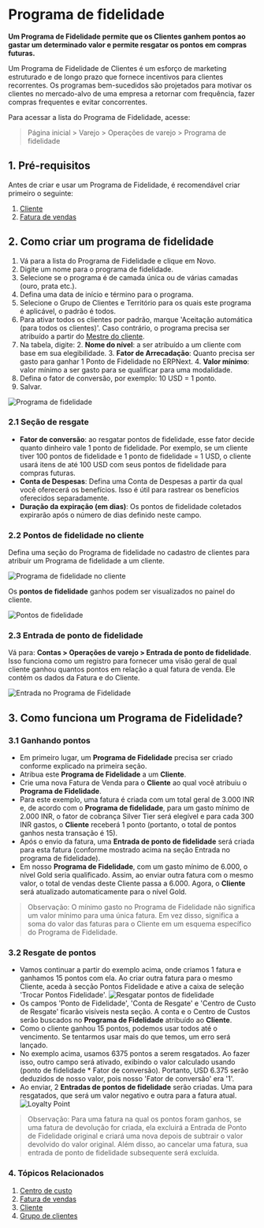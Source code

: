 # Programa de fidelidade


**Um Programa de Fidelidade permite que os Clientes ganhem pontos ao gastar um determinado valor e permite resgatar os pontos em compras futuras.**


Um Programa de Fidelidade de Clientes é um esforço de marketing estruturado e de longo prazo que fornece incentivos para clientes recorrentes. Os programas bem-sucedidos são projetados para motivar os clientes no mercado-alvo de uma empresa a retornar com frequência, fazer compras frequentes e evitar concorrentes.


Para acessar a lista do Programa de Fidelidade, acesse:



> 
> Página inicial > Varejo > Operações de varejo > Programa de fidelidade
> 
> 
> 


## 1. Pré-requisitos


Antes de criar e usar um Programa de Fidelidade, é recomendável criar primeiro o seguinte:


1. [Cliente](/docs/pt/CRM/customer)
2. [Fatura de vendas](/docs/pt/accounts/sales-invoice)


## 2. Como criar um programa de fidelidade


1. Vá para a lista do Programa de Fidelidade e clique em Novo.
2. Digite um nome para o programa de fidelidade.
3. Selecione se o programa é de camada única ou de várias camadas (ouro, prata etc.).
4. Defina uma data de início e término para o programa.
5. Selecione o Grupo de Clientes e Território para os quais este programa é aplicável, o padrão é todos.
6. Para ativar todos os clientes por padrão, marque 'Aceitação automática (para todos os clientes)'. Caso contrário, o programa precisa ser atribuído a partir do [Mestre do cliente](/docs/pt/accounts/loyalty-program#22-loyalty-points-in-customer).
7. Na tabela, digite:
	2. **Nome do nível**: a ser atribuído a um cliente com base em sua elegibilidade.
	3. **Fator de Arrecadação**: Quanto precisa ser gasto para ganhar 1 Ponto de Fidelidade no ERPNext.
	4. **Valor mínimo**: valor mínimo a ser gasto para se qualificar para uma modalidade.
8. Defina o fator de conversão, por exemplo: 10 USD = 1 ponto.
9. Salvar.


![Programa de fidelidade](/files/loyalty-program.png)


### 2.1 Seção de resgate


* **Fator de conversão**: ao resgatar pontos de fidelidade, esse fator decide quanto dinheiro vale 1 ponto de fidelidade. Por exemplo, se um cliente tiver 100 pontos de fidelidade e 1 ponto de fidelidade = 1 USD, o cliente usará itens de até 100 USD com seus pontos de fidelidade para compras futuras.
* **Conta de Despesas**: Defina uma Conta de Despesas a partir da qual você oferecerá os benefícios. Isso é útil para rastrear os benefícios oferecidos separadamente.
* **Duração da expiração (em dias)**: Os pontos de fidelidade coletados expirarão após o número de dias definido neste campo.


### 2.2 Pontos de fidelidade no cliente


Defina uma seção do Programa de fidelidade no cadastro de clientes para atribuir um Programa de fidelidade a um cliente.


![Programa de fidelidade no cliente](/files/loyalty-program-in-customer.png)


Os **pontos de fidelidade** ganhos podem ser visualizados no painel do cliente.


![Pontos de fidelidade](/files/loyalty-points-in-customer.png)


### 2.3 Entrada de ponto de fidelidade


Vá para: **Contas > Operações de varejo > Entrada de ponto de fidelidade**.
Isso funciona como um registro para fornecer uma visão geral de qual cliente ganhou quantos pontos em relação a qual fatura de venda. Ele contém os dados da Fatura e do Cliente.


![Entrada no Programa de Fidelidade](/files/loyalty-program-entry.png)


## 3. Como funciona um Programa de Fidelidade?


### 3.1 Ganhando pontos


* Em primeiro lugar, um **Programa de Fidelidade** precisa ser criado conforme explicado na primeira seção.
* Atribua este **Programa de Fidelidade** a um **Cliente**.
* Crie uma nova Fatura de Venda para o **Cliente** ao qual você atribuiu o **Programa de Fidelidade**.
* Para este exemplo, uma fatura é criada com um total geral de 3.000 INR e, de acordo com o **Programa de fidelidade**, para um gasto mínimo de 2.000 INR, o fator de cobrança Silver Tier será elegível e para cada 300 INR gastos, o **Cliente** receberá 1 ponto (portanto, o total de pontos ganhos nesta transação é 15).
* Após o envio da fatura, uma **Entrada de ponto de fidelidade** será criada para esta fatura (conforme mostrado acima na seção Entrada no programa de fidelidade).
* Em nosso **Programa de Fidelidade**, com um gasto mínimo de 6.000, o nível Gold seria qualificado. Assim, ao enviar outra fatura com o mesmo valor, o total de vendas deste Cliente passa a 6.000. Agora, o **Cliente** será atualizado automaticamente para o nível Gold.



> 
> Observação: O mínimo gasto no Programa de Fidelidade não significa um valor mínimo para uma única fatura. Em vez disso, significa a soma do valor das faturas para o Cliente em um esquema específico do Programa de Fidelidade.
> 
> 
> 


### 3.2 Resgate de pontos


* Vamos continuar a partir do exemplo acima, onde criamos 1 fatura e ganhamos 15 pontos com ela. Ao criar outra fatura para o mesmo Cliente, aceda à secção Pontos Fidelidade e ative a caixa de seleção 'Trocar Pontos Fidelidade'.
![Resgatar pontos de fidelidade](/files/redeem-loyalty-points.png)
* Os campos 'Ponto de Fidelidade', 'Conta de Resgate' e 'Centro de Custo de Resgate' ficarão visíveis nesta seção. A conta e o Centro de Custos serão buscados no **Programa de Fidelidade** atribuído ao **Cliente**.
* Como o cliente ganhou 15 pontos, podemos usar todos até o vencimento. Se tentarmos usar mais do que temos, um erro será lançado.
* No exemplo acima, usamos 6375 pontos a serem resgatados. Ao fazer isso, outro campo será ativado, exibindo o valor calculado usando (ponto de fidelidade \* Fator de conversão). Portanto, USD 6.375 serão deduzidos de nosso valor, pois nosso 'Fator de conversão' era '1'.
* Ao enviar, 2 **Entradas de pontos de fidelidade** serão criadas. Uma para resgatados, que será um valor negativo e outra para a fatura atual.
![Loyalty Point](/files/loyalty-point-entry-redeem.png)



> 
> Observação: Para uma fatura na qual os pontos foram ganhos, se uma fatura de devolução for criada, ela excluirá a Entrada de Ponto de Fidelidade original e criará uma nova depois de subtrair o valor devolvido do valor original. Além disso, ao cancelar uma fatura, sua entrada de ponto de fidelidade subsequente será excluída.
> 
> 
> 


### 4. Tópicos Relacionados


1. [Centro de custo](/docs/pt/accounts/cost-center)
2. [Fatura de vendas](/docs/pt/accounts/sales-invoice)
3. [Cliente](/docs/pt/CRM/customer)
4. [Grupo de clientes](/docs/pt/CRM/customer-group)
